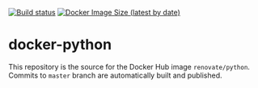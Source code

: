 [![Build status](https://github.com/renovatebot/docker-python/workflows/build/badge.svg)](https://github.com/renovatebot/docker-python/actions?query=workflow%3Abuild)
[![Docker Image Size (latest by date)](https://img.shields.io/docker/image-size/renovate/python?sort=date)](https://hub.docker.com/r/renovate/python)

# docker-python


This repository is the source for the Docker Hub image `renovate/python`. Commits to `master` branch are automatically built and published.

